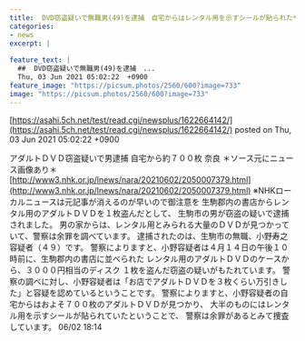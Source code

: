 ```yaml
---
title:  DVD窃盗疑いで無職男(49)を逮捕　自宅からはレンタル用を示すシールが貼られたやつとか約700枚のアダルトなDVD・生駒 
categories:
- news
excerpt: |
  
feature_text: |
  ##  DVD窃盗疑いで無職男(49)を逮捕　...
  Thu, 03 Jun 2021 05:02:22  +0900
feature_image: "https://picsum.photos/2560/600?image=733"
image: "https://picsum.photos/2560/600?image=733"
---
```


[https://asahi.5ch.net/test/read.cgi/newsplus/1622664142/](https://asahi.5ch.net/test/read.cgi/newsplus/1622664142/)
posted on Thu, 03 Jun 2021 05:02:22  +0900

<!--more-->

アダルトＤＶＤ窃盗疑いで男逮捕 自宅から約７００枚 奈良 ＊ソース元にニュース画像あり＊ [http://www3.nhk.or.jp/lnews/nara/20210602/2050007379.html](http://www3.nhk.or.jp/lnews/nara/20210602/2050007379.html) ※NHKローカルニュースは元記事が消えるのが早いので御注意を 生駒郡内の書店からレンタル用のアダルトＤＶＤを１枚盗んだとして、 生駒市の男が窃盗の疑いで逮捕されました。 男の家からは、レンタル用とみられる大量のＤＶＤが見つかっていて、警察は余罪を調べています。 逮捕されたのは、生駒市の無職、小野寿之容疑者（４９）です。 警察によりますと、小野容疑者は４月１４日の午後１０時前に、生駒郡内の書店に並べられた レンタル用のアダルトＤＶＤのケースから、３０００円相当のディスク １枚を盗んだ窃盗の疑いがもたれています。 警察の調べに対し、小野容疑者は「お店でアダルトＤＶＤを３枚くらい万引きした」と容疑を認めているということです。 警察によりますと、小野容疑者の自宅からはおよそ７００枚のアダルトＤＶＤが見つかり、 大半のものにはレンタル用を示すシールが貼られていたということで、 警察は余罪があるとみて捜査しています。 06/02 18:14
